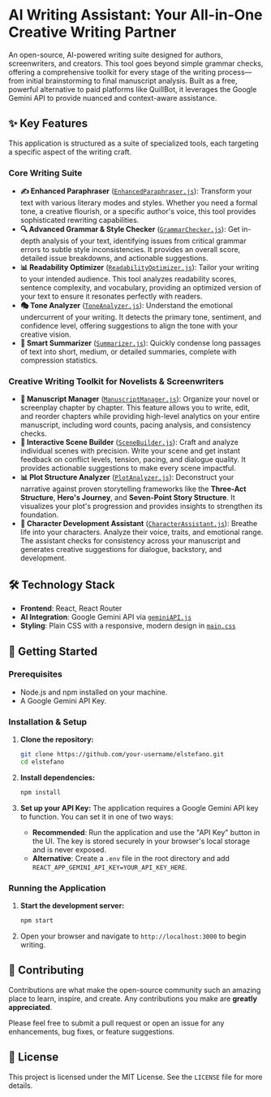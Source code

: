 # AI Writing Assistant: Your All-in-One Creative Writing Partner

An open-source, AI-powered writing suite designed for authors, screenwriters, and creators. This tool goes beyond simple grammar checks, offering a comprehensive toolkit for every stage of the writing process—from initial brainstorming to final manuscript analysis. Built as a free, powerful alternative to paid platforms like QuillBot, it leverages the Google Gemini API to provide nuanced and context-aware assistance.

## ✨ Key Features

This application is structured as a suite of specialized tools, each targeting a specific aspect of the writing craft.

### Core Writing Suite

-   **✍️ Enhanced Paraphraser** ([`EnhancedParaphraser.js`](src/components/EnhancedParaphraser.js)): Transform your text with various literary modes and styles. Whether you need a formal tone, a creative flourish, or a specific author's voice, this tool provides sophisticated rewriting capabilities.
-   **🔍 Advanced Grammar & Style Checker** ([`GrammarChecker.js`](src/components/GrammarChecker.js)): Get in-depth analysis of your text, identifying issues from critical grammar errors to subtle style inconsistencies. It provides an overall score, detailed issue breakdowns, and actionable suggestions.
-   **📊 Readability Optimizer** ([`ReadabilityOptimizer.js`](src/components/ReadabilityOptimizer.js)): Tailor your writing to your intended audience. This tool analyzes readability scores, sentence complexity, and vocabulary, providing an optimized version of your text to ensure it resonates perfectly with readers.
-   **🎭 Tone Analyzer** ([`ToneAnalyzer.js`](src/components/ToneAnalyzer.js)): Understand the emotional undercurrent of your writing. It detects the primary tone, sentiment, and confidence level, offering suggestions to align the tone with your creative vision.
-   **📄 Smart Summarizer** ([`Summarizer.js`](src/components/Summarizer.js)): Quickly condense long passages of text into short, medium, or detailed summaries, complete with compression statistics.

### Creative Writing Toolkit for Novelists & Screenwriters

-   **📖 Manuscript Manager** ([`ManuscriptManager.js`](src/components/ManuscriptManager.js)): Organize your novel or screenplay chapter by chapter. This feature allows you to write, edit, and reorder chapters while providing high-level analytics on your entire manuscript, including word counts, pacing analysis, and consistency checks.
-   **🎪 Interactive Scene Builder** ([`SceneBuilder.js`](src/components/SceneBuilder.js)): Craft and analyze individual scenes with precision. Write your scene and get instant feedback on conflict levels, tension, pacing, and dialogue quality. It provides actionable suggestions to make every scene impactful.
-   **📊 Plot Structure Analyzer** ([`PlotAnalyzer.js`](src/components/PlotAnalyzer.js)): Deconstruct your narrative against proven storytelling frameworks like the **Three-Act Structure**, **Hero's Journey**, and **Seven-Point Story Structure**. It visualizes your plot's progression and provides insights to strengthen its foundation.
-   **👥 Character Development Assistant** ([`CharacterAssistant.js`](src/components/CharacterAssistant.js)): Breathe life into your characters. Analyze their voice, traits, and emotional range. The assistant checks for consistency across your manuscript and generates creative suggestions for dialogue, backstory, and development.

## 🛠️ Technology Stack

-   **Frontend**: React, React Router
-   **AI Integration**: Google Gemini API via [`geminiAPI.js`](src/services/geminiAPI.js)
-   **Styling**: Plain CSS with a responsive, modern design in [`main.css`](src/styles/main.css)

## 🚀 Getting Started

### Prerequisites

-   Node.js and npm installed on your machine.
-   A Google Gemini API Key.

### Installation & Setup

1.  **Clone the repository:**
    ````sh
    git clone https://github.com/your-username/elstefano.git
    cd elstefano
    ````

2.  **Install dependencies:**
    ````sh
    npm install
    ````

3.  **Set up your API Key:**
    The application requires a Google Gemini API key to function. You can set it in one of two ways:
    -   **Recommended**: Run the application and use the "API Key" button in the UI. The key is stored securely in your browser's local storage and is never exposed.
    -   **Alternative**: Create a `.env` file in the root directory and add `REACT_APP_GEMINI_API_KEY=YOUR_API_KEY_HERE`.

### Running the Application

1.  **Start the development server:**
    ````sh
    npm start
    ````

2.  Open your browser and navigate to `http://localhost:3000` to begin writing.

## 🤝 Contributing

Contributions are what make the open-source community such an amazing place to learn, inspire, and create. Any contributions you make are **greatly appreciated**.

Please feel free to submit a pull request or open an issue for any enhancements, bug fixes, or feature suggestions.

## 📄 License

This project is licensed under the MIT License. See the `LICENSE` file for more details.